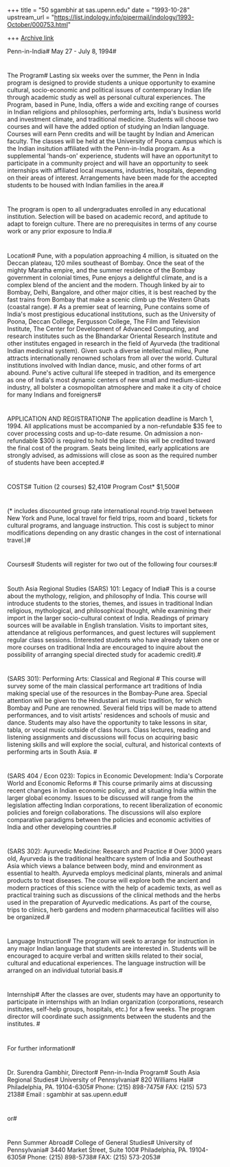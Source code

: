 +++
title = "50 sgambhir at sas.upenn.edu"
date = "1993-10-28"
upstream_url = "https://list.indology.info/pipermail/indology/1993-October/000753.html"

+++
[Archive link](https://list.indology.info/pipermail/indology/1993-October/000753.html)


Penn-in-India#
May 27 - July 8, 1994#
#
#
#
The Program#
Lasting six weeks over the summer, the Penn in India program is designed
to provide students a unique opportunity to examine cultural,
socio-economic and political issues of contemporary Indian life through
academic study as well as personal cultural experiences. The Program,
based in Pune, India, offers a wide and exciting range of courses in
Indian religions and philosophies, performing arts, India's business world
and investment climate, and traditional medicine. Students will choose two
courses and will have the added option of studying an Indian language.
Courses will earn Penn credits and will be taught by Indian and American
faculty.  The classes will be held at the University of Poona campus which
is the Indian insitution affiliated with the Penn-in-India program. As a
supplemental 'hands-on' experience, students will have an opportunityt to
participate in a community project  and will have an opportunity to seek 
internships with affiliated local museums, industries, hospitals,
depending on their areas of interest. Arrangements have been made for the
accepted students to be housed with Indian families in the area.#
#
The program is open to all undergraduates enrolled in any educational
institution. Selection will be based on academic record, and aptitude to
adapt to foreign culture. There are no prerequisites in terms of any
course work or any prior exposure to India.#
#
#
Location#
Pune, with a population approaching 4 million, is situated on the Deccan
plateau, 120 miles southeast of Bombay. Once the seat of the mighty
Maratha empire, and the summer residence of the Bombay government in
colonial times, Pune enjoys a delightful climate, and is a complex blend
of the ancient and the modern. Though linked by air to Bombay, Delhi,
Bangalore, and other major cities, it is best reached by the fast trains
from Bombay that make a scenic climb up the Western Ghats (coastal range). #
As a premier seat  of learning, Pune contains some of India's most
prestigious educational institutions, such as the University of Poona,
Deccan College, Fergusson College, The Film and Television Institute, The
Center for Development of Advanced Computing, and research institutes such
as the Bhandarkar Oriental Research Institute and other institutes engaged
in research in the field of Ayurveda (the traditional Indian medicinal
system). Given such a diverse intellectual milieu, Pune attracts
internationally renowned scholars from all over the world. Cultural
institutions involved with Indian dance, music, and other forms of art
abound. Pune's active cultural life steeped in tradition, and its
emergence as one of India's most dynamic centers of new small and
medium-sized industry, all bolster a cosmopolitan atmosphere  and make it
a city of choice for many Indians and foreigners#
#
#
#
APPLICATION AND REGISTRATION#
The application deadline is March 1, 1994. All applications must be
accompanied by a non-refundable $35 fee to cover processing costs and
up-to-date resume. On admission a non-refundable $300 is required to hold
the place: this will be credited toward the final cost of the program.
Seats being limited, early applications are strongly advised, as
admissions will close as soon as the required number of students have been
accepted.#
#
COSTS#
Tuition (2 courses)             $2,410#
Program Cost*                   $1,500#
#
(* includes discounted group rate international round-trip travel between
New York and Pune, local travel for field trips, room and board , tickets
for cultural programs, and language instruction. This cost is subject to
minor modifications depending on any drastic changes in the cost of
international travel.)#
#
Courses#
Students will register for two out of the following four courses:#
#
South Asia Regional Studies (SARS) 101: Legacy of India#
This is a course about the mythology, religion, and philosophy of India.
This course will introduce students to the stories, themes, and issues in
traditional Indian religious, mythological, and philosophical thought,
while examining their import in the larger socio-cultural context of
India. Readings of primary sources will be available in English
translation. Visits to important sites, attendance at religious
performances, and guest lectures will supplement regular class sessions.
(Interested students who have already taken one or more courses on
traditional India are encouraged to inquire about the possibility of
arranging special directed study for academic credit).#
#
(SARS 301): Performing Arts: Classical and Regional  #
This course will survey some of the main classical performance art
traditions of India making special use of the resources in the Bombay-Pune
area. Special attention will be given to the Hindustani art music
tradition, for which Bombay and Pune are renowned. Several field trips
will be made to attend performances, and to visit artists' residences and
schools of music and dance. Students may also have the opportunity to take
lessons in sitar, tabla, or vocal music outside of class hours. Class
lectures, reading and listening assignments and discussions will focus on
acquiring basic listening skills and will explore the social, cultural,
and historical contexts of performing arts in South Asia. #
#
(SARS 404 / Econ 023): Topics in Economic Development: India's Corporate
World and Economic Reforms #
This course primarily aims at discussing recent changes in Indian economic
policy, and at situating India within the larger global economy.  Issues
to be discussed will range from the legislation affecting Indian
corporations, to recent liberalization of economic policies and foreign
collaborations. The discussions will also explore comparative paradigms
between the policies and economic activities of India and other developing
countries.#
#
(SARS 302): Ayurvedic Medicine: Research and Practice #
Over 3000 years old, Ayurveda is the traditional healthcare system of
India and Southeast Asia which views a balance between body, mind and
environment as essential to health.  Ayurveda employs medicinal plants,
minerals and animal products to treat diseases. The course will explore
both the ancient and modern practices of this science with the help of
academic texts, as well as practical training such as discussions of the
clinical methods and the herbs used in the preparation of Ayurvedic
medications.  As part of the course, trips to clinics, herb gardens and
modern pharmaceutical facilities will also be organized.#
#
Language Instruction#
The program will seek to arrange for instruction in any major Indian
language that students are interested in. Students will be encouraged to
acquire verbal and written skills related to their social, cultural and
educational experiences.  The language instruction will be arranged on an
individual tutorial basis.#
#
Internship#
After the classes are over, students may have an opportunity to
participate in internships with an Indian organization (corporations,
research institutes, self-help groups, hospitals, etc.) for a few weeks.
The program director will coordinate such assignments between the students
and the institutes. #
#
For further information#
#
Dr. Surendra Gambhir, Director#
Penn-in-India Program#
South Asia Regional Studies#
University of Pennsylvania#
820 Williams Hall#
Philadelphia, PA. 19104-6305#
Phone: (215) 898-7475#
FAX: (215) 573 2138#
Email : sgambhir at sas.upenn.edu#
#
or#
#
Penn Summer Abroad#
College of General Studies#
University of Pennsylvania#
3440 Market Street, Suite 100#
Philadelphia, PA. 19104-6305#
Phone: (215) 898-5738#
FAX: (215) 573-2053#








